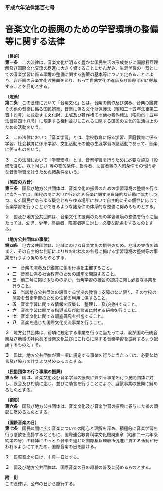 ### 平成六年法律第百七号  
# 音楽文化の振興のための学習環境の整備等に関する法律  
  
**（目的）**  
**第一条**　この法律は、音楽文化が明るく豊かな国民生活の形成並びに国際相互理解及び国際文化交流の促進に大きく資することにかんがみ、生涯学習の一環としての音楽学習に係る環境の整備に関する施策の基本等について定めることにより、我が国の音楽文化の振興を図り、もって世界文化の進歩及び国際平和に寄与することを目的とする。  
  
**（定義）**  
**第二条**　この法律において「音楽文化」とは、音楽の創作及び演奏、音楽の鑑賞その他の音楽に係る国民娯楽、音楽に係る文化財保護法（昭和二十五年法律第二百十四号）に規定する文化財、出版及び著作権その他の著作権法（昭和四十五年法律第四十八号）に規定する権利並びにこれらに関する国民の文化的生活向上のための活動をいう。  
  
**２**　この法律において「音楽学習」とは、学校教育に係る学習、家庭教育に係る学習、社会教育に係る学習、文化活動その他の生涯学習の諸活動であって、音楽に係るものをいう。  
  
**３**　この法律において「学習環境」とは、音楽学習を行うために必要な施設（設備を含む。以下同じ。）等の物的条件、指導者、助言者等の人的条件その他円滑な音楽学習を行うための諸条件をいう。  
  
**（施策の方針）**  
**第三条**　国及び地方公共団体は、音楽文化の振興のための学習環境の整備を行うに当たっては、国民の間において行われる音楽に関する自発的な活動に協力しつつ、広く国民があらゆる機会とあらゆる場所において自主的にその個性に応じて音楽学習を行うことができるような諸条件の体系的な整備に努めるものとする。  
  
**２**　国及び地方公共団体は、音楽文化の振興のための学習環境の整備を行うに当たっては、幼児、少年、高齢者、障害者等に対し、必要な配慮をするものとする。  
  
**（地方公共団体の事業）**  
**第四条**　地方公共団体は、地域における音楽文化の振興のため、地域の実情を踏まえ、その自主的な判断によりおおむね次の各号に掲げる学習環境の整備等の事業を行うよう努めるものとする。  
* **一**　音楽の演奏及び鑑賞に係る行事を主催すること。  
* **二**　音楽に係る社会教育のための講座を開設すること。  
* **三**　前二号に掲げるもののほか、音楽学習の機会の提供に関し必要な事業を行うこと。  
* **四**　当該地方公共団体の設置する学校の教育に支障のない限り、その学校の施設を音楽学習のための住民の利用に供すること。  
* **五**　音楽学習に関する情報を収集し、整理し、及び提供すること。  
* **六**　音楽学習に関する指導者及び助言者に対する研修を行うこと。  
* **七**　音楽文化に関する調査研究を推進すること。  
* **八**　音楽を通じた国際文化交流事業を行うこと。  
  
**２**　地方公共団体は、前項に規定する事業を行うに当たっては、我が国の伝統音楽及び地域の特色ある音楽文化並びにこれらに関する音楽学習を振興するよう配慮するものとする。  
  
**３**　国は、地方公共団体が第一項に規定する事業を行うに当たっては、必要な助言及び協力を行うよう努めるものとする。  
  
**（民間団体の行う事業の振興）**  
**第五条**　国は、音楽文化及び音楽学習の振興に資する事業を行う民間団体に対し、照会及び相談に応じ、並びに助言を行うことにより、当該事業の振興に努めるものとする。  
  
**（顕彰）**  
**第六条**　国及び地方公共団体は、音楽文化及び音楽学習の振興に寄与した者の顕彰に努めるものとする。  
  
**（国際音楽の日）**  
**第七条**　国民の間に広く音楽についての関心と理解を深め、積極的に音楽学習を行う意欲を高揚するとともに、国際連合教育科学文化機関憲章（昭和二十六年条約第四号）の精神にのっとり音楽を通じた国際相互理解の促進に資する活動が行われるようにするため、国際音楽の日を設ける。  
  
**２**　国際音楽の日は、十月一日とする。  
  
**３**　国及び地方公共団体は、国際音楽の日の趣旨の普及に努めるものとする。  
  
**附　則**  
この法律は、公布の日から施行する。  
  

